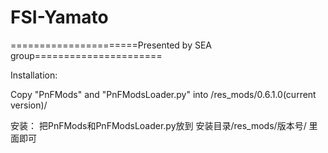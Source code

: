 # FSI-Yamato
======================Presented by SEA group======================

Installation:

Copy "PnFMods" and "PnFModsLoader.py" into /res_mods/0.6.1.0(current version)/

安装： 把PnFMods和PnFModsLoader.py放到 安装目录/res_mods/版本号/ 里面即可

